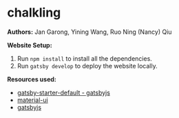 # chalkling
**Authors:** Jan Garong, Yining Wang, Ruo Ning (Nancy) Qiu

**Website Setup:**
1. Run ``npm install`` to install all the dependencies.
2. Run ``gatsby develop`` to deploy the website locally.

**Resources used:**
* [gatsby-starter-default - gatsbyjs](https://github.com/gatsbyjs/gatsby-starter-default)
* [material-ui](https://material-ui.com/)
* [gatsbyjs](https://www.gatsbyjs.com/)